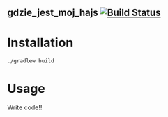 gdzie_jest_moj_hajs [![Build Status](https://travis-ci.org/kamrar/gdzie_jest_moj_hajs.svg?branch=master)](https://travis-ci.org/kamrar/gdzie_jest_moj_hajs)
------------

# Installation

```
./gradlew build
```

# Usage

Write code!!
